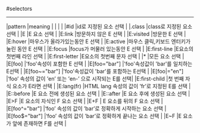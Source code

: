 #selectors

-----------------------------

|pattern         |meaning                                        |
|                |                                               |
|#id             |id로 지정된 요소 선택                               |
|.class          |class로 지정된 요소 선택                            |
|E               |E 요소 선택                                       |
|E:link          |방문하지 않은 E 선택                                |
|E:visited       |방문한 E 선택                                     |
|E:hover         |마우스가 올라가있는동안 E 선택                         |
|E:active        |마우스 클릭,키보드 엔터키가 눌린 동안 E 선택              |
|E:focus         |focus가 머물러 있는동안 E 선택                       |
|E:first-line    |E요소의 첫번째 라인 선택                             |
|E:first-letter  |E요소의 첫번째 문자 선택                             |
|*               |모든 요소 선택                                     |
|E[foo]          |'foo'속성이 포함한 E 선택                           |
|E[foo="bar"]    |'foo'속성값이 'bar'를 일치하는 E선택                  |
|E[foo~="bar"]   |'foo'속성값이 'bar'를 포함하는 E선택                  |
|E[foo|="en"]    |‘foo’ 속성의 값이 ’en’ 또는 ’en-’ 으로 시작되는  E를 선택|
|E:first-child   |첫 번째 자식 요소가 E라면 선택                         |
|E:lang(fr)      |HTML lang 속성의 값이 ’fr’로 지정된 E를 선택           |
|E::before       |E 요소 전에 생성된 요소 선택	                          |
|E::after        |E 요소 후에 생성된 요소 선택                          |
|E>F             |E 요소의 자식인 F 요소 선택                          |
|E+F             |	E 요소를 뒤의 F 요소 선택                          |
|E[foo^="bar"]   |‘foo’ 속성의 값이 ’bar’로 정확하게 시작하는 요소 선택     |
|E[foo$="bar"]   |‘foo’ 속성의 값이 ’bar’로 정확하게 끝나는 요소 선택       |
|E~F             |E 요소가 앞에 존재하면 F를 선택                        |

